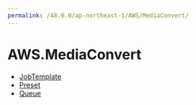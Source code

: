 ```yaml
---
permalink: /48.0.0/ap-northeast-1/AWS/MediaConvert/
---
```


# AWS.MediaConvert



* [JobTemplate](JobTemplate.md)
* [Preset](Preset.md)
* [Queue](Queue.md)